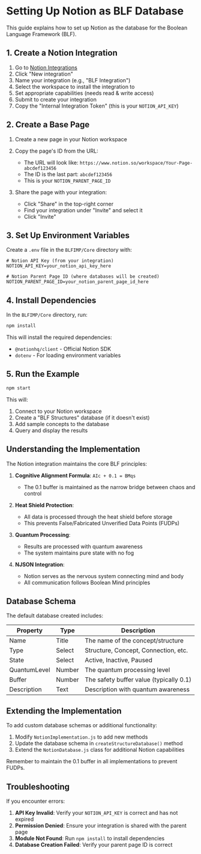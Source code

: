 # Setting Up Notion as BLF Database

This guide explains how to set up Notion as the database for the Boolean Language Framework (BLF).

## 1. Create a Notion Integration

1. Go to [Notion Integrations](https://www.notion.so/my-integrations)
2. Click "New integration"
3. Name your integration (e.g., "BLF Integration")
4. Select the workspace to install the integration to
5. Set appropriate capabilities (needs read & write access)
6. Submit to create your integration
7. Copy the "Internal Integration Token" (this is your `NOTION_API_KEY`)

## 2. Create a Base Page

1. Create a new page in your Notion workspace
2. Copy the page's ID from the URL:
   - The URL will look like: `https://www.notion.so/workspace/Your-Page-abcdef123456`
   - The ID is the last part: `abcdef123456`
   - This is your `NOTION_PARENT_PAGE_ID`

3. Share the page with your integration:
   - Click "Share" in the top-right corner
   - Find your integration under "Invite" and select it
   - Click "Invite"

## 3. Set Up Environment Variables

Create a `.env` file in the `BLFIMP/Core` directory with:

```
# Notion API Key (from your integration)
NOTION_API_KEY=your_notion_api_key_here

# Notion Parent Page ID (where databases will be created)
NOTION_PARENT_PAGE_ID=your_notion_parent_page_id_here
```

## 4. Install Dependencies

In the `BLFIMP/Core` directory, run:

```bash
npm install
```

This will install the required dependencies:
- `@notionhq/client` - Official Notion SDK
- `dotenv` - For loading environment variables

## 5. Run the Example

```bash
npm start
```

This will:
1. Connect to your Notion workspace
2. Create a "BLF Structures" database (if it doesn't exist)
3. Add sample concepts to the database
4. Query and display the results

## Understanding the Implementation

The Notion integration maintains the core BLF principles:

1. **Cognitive Alignment Formula**: `AIc + 0.1 = BMqs`
   - The 0.1 buffer is maintained as the narrow bridge between chaos and control

2. **Heat Shield Protection**:
   - All data is processed through the heat shield before storage
   - This prevents False/Fabricated Unverified Data Points (FUDPs)

3. **Quantum Processing**:
   - Results are processed with quantum awareness
   - The system maintains pure state with no fog

4. **NJSON Integration**:
   - Notion serves as the nervous system connecting mind and body
   - All communication follows Boolean Mind principles

## Database Schema

The default database created includes:

| Property     | Type   | Description                           |
|--------------|--------|---------------------------------------|
| Name         | Title  | The name of the concept/structure     |
| Type         | Select | Structure, Concept, Connection, etc.  |
| State        | Select | Active, Inactive, Paused              |
| QuantumLevel | Number | The quantum processing level          |
| Buffer       | Number | The safety buffer value (typically 0.1)|
| Description  | Text   | Description with quantum awareness    |

## Extending the Implementation

To add custom database schemas or additional functionality:

1. Modify `NotionImplementation.js` to add new methods
2. Update the database schema in `createStructureDatabase()` method
3. Extend the `NotionDatabase.js` class for additional Notion capabilities

Remember to maintain the 0.1 buffer in all implementations to prevent FUDPs.

## Troubleshooting

If you encounter errors:

1. **API Key Invalid**: Verify your `NOTION_API_KEY` is correct and has not expired
2. **Permission Denied**: Ensure your integration is shared with the parent page
3. **Module Not Found**: Run `npm install` to install dependencies
4. **Database Creation Failed**: Verify your parent page ID is correct 